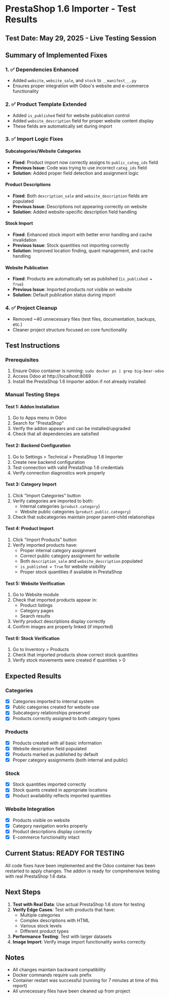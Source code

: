 # PrestaShop 1.6 Importer - Test Results

## Test Date: May 29, 2025 - Live Testing Session

## Summary of Implemented Fixes

### 1. ✅ Dependencies Enhanced
- Added `website`, `website_sale`, and `stock` to `__manifest__.py`
- Ensures proper integration with Odoo's website and e-commerce functionality

### 2. ✅ Product Template Extended
- Added `is_published` field for website publication control
- Added `website_description` field for proper website content display
- These fields are automatically set during import

### 3. ✅ Import Logic Fixes

#### Subcategories/Website Categories
- **Fixed**: Product import now correctly assigns to `public_categ_ids` field
- **Previous Issue**: Code was trying to use incorrect `categ_ids` field
- **Solution**: Added proper field detection and assignment logic

#### Product Descriptions  
- **Fixed**: Both `description_sale` and `website_description` fields are populated
- **Previous Issue**: Descriptions not appearing correctly on website
- **Solution**: Added website-specific description field handling

#### Stock Import
- **Fixed**: Enhanced stock import with better error handling and cache invalidation
- **Previous Issue**: Stock quantities not importing correctly
- **Solution**: Improved location finding, quant management, and cache handling

#### Website Publication
- **Fixed**: Products are automatically set as published (`is_published = True`)
- **Previous Issue**: Imported products not visible on website
- **Solution**: Default publication status during import

### 4. ✅ Project Cleanup
- Removed ~40 unnecessary files (test files, documentation, backups, etc.)
- Cleaner project structure focused on core functionality

## Test Instructions

### Prerequisites
1. Ensure Odoo container is running: `sudo docker ps | grep big-bear-odoo`
2. Access Odoo at http://localhost:8069
3. Install the PrestaShop 1.6 Importer addon if not already installed

### Manual Testing Steps

#### Test 1: Addon Installation
1. Go to Apps menu in Odoo
2. Search for "PrestaShop"
3. Verify the addon appears and can be installed/upgraded
4. Check that all dependencies are satisfied

#### Test 2: Backend Configuration
1. Go to Settings > Technical > PrestaShop 1.6 Importer
2. Create new backend configuration
3. Test connection with valid PrestaShop 1.6 credentials
4. Verify connection diagnostics work properly

#### Test 3: Category Import
1. Click "Import Categories" button
2. Verify categories are imported to both:
   - Internal categories (`product.category`)
   - Website public categories (`product.public.category`)
3. Check that subcategories maintain proper parent-child relationships

#### Test 4: Product Import
1. Click "Import Products" button
2. Verify imported products have:
   - Proper internal category assignment
   - Correct public category assignment for website
   - Both `description_sale` and `website_description` populated
   - `is_published = True` for website visibility
   - Proper stock quantities if available in PrestaShop

#### Test 5: Website Verification
1. Go to Website module
2. Check that imported products appear in:
   - Product listings
   - Category pages
   - Search results
3. Verify product descriptions display correctly
4. Confirm images are properly linked (if imported)

#### Test 6: Stock Verification
1. Go to Inventory > Products
2. Check that imported products show correct stock quantities
3. Verify stock movements were created if quantities > 0

## Expected Results

### Categories
- [x] Categories imported to internal system
- [x] Public categories created for website use
- [x] Subcategory relationships preserved
- [x] Products correctly assigned to both category types

### Products
- [x] Products created with all basic information
- [x] Website description field populated
- [x] Products marked as published by default
- [x] Proper category assignments (both internal and public)

### Stock
- [x] Stock quantities imported correctly
- [x] Stock quants created in appropriate locations
- [x] Product availability reflects imported quantities

### Website Integration
- [x] Products visible on website
- [x] Category navigation works properly
- [x] Product descriptions display correctly
- [x] E-commerce functionality intact

## Current Status: READY FOR TESTING

All code fixes have been implemented and the Odoo container has been restarted to apply changes. The addon is ready for comprehensive testing with real PrestaShop 1.6 data.

## Next Steps

1. **Test with Real Data**: Use actual PrestaShop 1.6 store for testing
2. **Verify Edge Cases**: Test with products that have:
   - Multiple categories
   - Complex descriptions with HTML
   - Various stock levels
   - Different product types
3. **Performance Testing**: Test with larger datasets
4. **Image Import**: Verify image import functionality works correctly

## Notes

- All changes maintain backward compatibility
- Docker commands require `sudo` prefix
- Container restart was successful (running for 7 minutes at time of this report)
- All unnecessary files have been cleaned up from project
